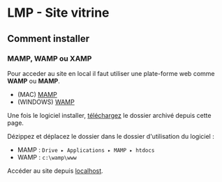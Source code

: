 # LMP - Site vitrine

## Comment installer

### MAMP, WAMP ou XAMP

Pour acceder au site en local il faut utiliser une plate-forme web comme **WAMP** ou **MAMP**.

-   (MAC) [MAMP](https://www.mamp.info/en/downloads/)
-   (WINDOWS) [WAMP](https://www.wampserver.com/)

Une fois le logiciel installer, [téléchargez](https://github.com/pagesti-dev/LMP/archive/master.zip) le dossier archivé depuis cette page.

Dézippez et déplacez le dossier dans le dossier d'utilisation du logiciel :

-   MAMP : `Drive⁩ ▸ ⁨Applications⁩ ▸ ⁨MAMP ▸ htdocs⁩`
-   WAMP : `c:\wamp\www⁩`

Accéder au site depuis [localhost](http://localhost:8888/LMP-master/public).
